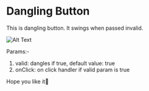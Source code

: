# Dangling Button

This is dangling button. It swings when passed invalid.


![Alt Text](https://media.giphy.com/media/MZ6HOi0G4Xx717qku0/giphy.gif)


Params:-

1. valid: dangles if true, default value: true
2. onClick: on click handler if valid param is true



Hope you like it💞